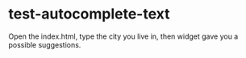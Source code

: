 test-autocomplete-text
======================
Open the index.html, type the city you live in, then widget gave you a possible suggestions.
